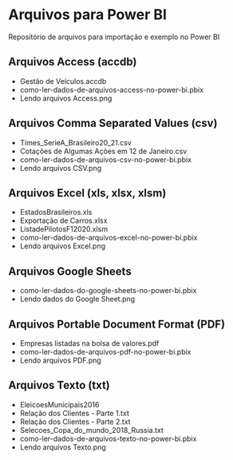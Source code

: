 # Arquivos para Power BI
Repositório de arquivos para importação e exemplo no Power BI

## Arquivos Access (accdb)

<ul>
<li>Gestão de Veículos.accdb</li>
<li>como-ler-dados-de-arquivos-access-no-power-bi.pbix</li>
<li>Lendo arquivos Access.png</li>
</ul>

## Arquivos Comma Separated Values (csv)

<ul>
<li>Times_SerieA_Brasileiro20_21.csv</li>
<li>Cotações de Algumas Ações em 12 de Janeiro.csv</li>
<li>como-ler-dados-de-arquivos-csv-no-power-bi.pbix</li>
<li>Lendo arquivos CSV.png</li>
</ul>

## Arquivos Excel (xls, xlsx, xlsm)

<ul>
<li>EstadosBrasileiros.xls</li>
<li>Exportação de Carros.xlsx</li>
<li>ListadePilotosF12020.xlsm</li>
<li>como-ler-dados-de-arquivos-excel-no-power-bi.pbix</li>
<li>Lendo arquivos Excel.png</li>
</ul>
  
## Arquivos Google Sheets

<ul>
<li>como-ler-dados-do-google-sheets-no-power-bi.pbix</li>
<li>Lendo dados do Google Sheet.png</li>
</ul>

## Arquivos Portable Document Format (PDF)

<ul>
<li>Empresas listadas na bolsa de valores.pdf</li>
<li>como-ler-dados-de-arquivos-pdf-no-power-bi.pbix</li>
<li>Lendo arquivos PDF.png</li>
</ul>

## Arquivos Texto (txt) 

<ul>
<li>EleicoesMunicipais2016</li>
<li>Relação dos Clientes - Parte 1.txt</li>
<li>Relação dos Clientes - Parte 2.txt</li>
<li>Selecoes_Copa_do_mundo_2018_Russia.txt</li>
<li>como-ler-dados-de-arquivos-texto-no-power-bi.pbix</li>
<li>Lendo arquivos Texto.png</li>
</ul>
